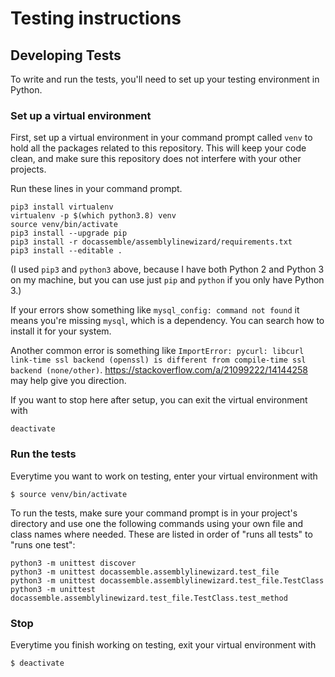 # Testing instructions

## Developing Tests

To write and run the tests, you'll need to set up your testing environment in Python.

### Set up a virtual environment

First, set up a virtual environment in your command prompt called `venv` to hold all the packages related to this repository.
This will keep your code clean, and make sure this repository does not interfere with
your other projects.

Run these lines in your command prompt.

```
pip3 install virtualenv
virtualenv -p $(which python3.8) venv
source venv/bin/activate
pip3 install --upgrade pip
pip3 install -r docassemble/assemblylinewizard/requirements.txt
pip3 install --editable .
```

<!-- I had to run `virtualenv -p /usr/local/opt/python@3.8/bin/python3 venv` for the second line -->

(I used `pip3` and `python3` above, because I have both Python 2 and Python 3 on my machine, but you
can use just `pip` and `python` if you only have Python 3.)

If your errors show something like `mysql_config: command not found` it means you're missing
`mysql`, which is a dependency. You can search how to install it for your system.

Another common error is something like `ImportError: pycurl: libcurl link-time ssl backend (openssl) is different from compile-time ssl backend (none/other)`. https://stackoverflow.com/a/21099222/14144258 may help give you direction.

If you want to stop here after setup, you can exit the virtual environment with
```
deactivate
```


### Run the tests

Everytime you want to work on testing, enter your virtual environment with

```
$ source venv/bin/activate
```

To run the tests, make sure your command prompt is in your project's directory and use one the following commands using your own file and class names where needed. These are listed in order of "runs all tests" to "runs one test":

```
python3 -m unittest discover
python3 -m unittest docassemble.assemblylinewizard.test_file
python3 -m unittest docassemble.assemblylinewizard.test_file.TestClass
python3 -m unittest docassemble.assemblylinewizard.test_file.TestClass.test_method
```

### Stop

Everytime you finish working on testing, exit your virtual environment with

```
$ deactivate
```
